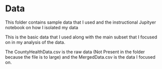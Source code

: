 # Data
This folder contains sample data that I used and the instructional Jupityer notebook on how I isolated my data

This is the basic data that I used along with the main subset that I focused on in my analysis of the data.

The CountyHealthData.csv is the raw data (Not Present in the folder because the file is to large) and the MergedData.csv is the data I focused on.
